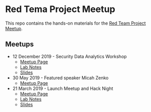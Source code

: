 # Red Tema Project Meetup

This repo contains the hands-on materials for the [Red Team Project Meetup](https://meetup.com/redteamproject).

## Meetups

* 12 December 2019 - Security Data Analytics Workshop
  * [Meetup Page](https://www.meetup.com/redteamproject/events/266637708/)
  * [Lab Notes](20191212/README.md)
  * [Slides](20191212/slides.pdf)
* 30 May 2019 - Featured speaker Micah Zenko
  * [Meetup Page](https://www.meetup.com/redteamproject/events/260159334/)
* 21 March 2019 - Launch Meetup and Hack Night
  * [Meetup Page](https://www.meetup.com/redteamproject/events/259624820/)
  * [Lab Notes](20190321/README.md)
  * [Slides](20190321/launch_meetup.pdf)
